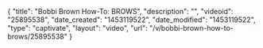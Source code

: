 {
    "title": "Bobbi Brown How-To: BROWS",
    "description": "",
    "videoid": "25895538",
    "date_created": "1453119522",
    "date_modified": "1453119522",
    "type": "captivate",
    "layout": "video",
    "url": "\/v\/bobbi-brown-how-to-brows\/25895538"
}